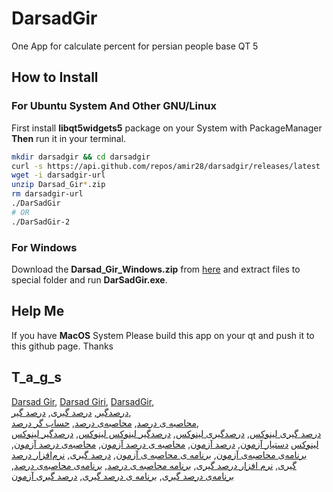 # DarsadGir
One App for calculate percent for persian people base QT 5
## How to Install
### For Ubuntu System And Other GNU/Linux
First install **libqt5widgets5** package on your System with PackageManager  
**Then** run it in your terminal.
```sh
mkdir darsadgir && cd darsadgir
curl -s https://api.github.com/repos/amir28/darsadgir/releases/latest | grep browser_download_url | cut -d '"' -f 4 | grep Linux > darsadgir-url
wget -i darsadgir-url
unzip Darsad_Gir*.zip
rm darsadgir-url
./DarSadGir
# OR
./DarSadGir-2
```
### For Windows
Download the **Darsad_Gir_Windows.zip** from
[here](https://github.com/amir28/darsadgir/releases/latest) 
and extract files to special folder and run **DarSadGir.exe**.
## Help Me
If you have **MacOS** System Please build this app on your qt and push it to this github page. Thanks

## T_a_g_s
[Darsad Gir](https://github.com/amir28/darsadgir),
[Darsad Giri](https://github.com/amir28/darsadgir),
[DarsadGir](https://github.com/amir28/darsadgir),  
[درصدگیر](https://github.com/amir28/darsadgir),
[درصد گیری](https://github.com/amir28/darsadgir),
[درصد گیر](https://github.com/amir28/darsadgir),  
[محاصبه ی درصد](https://github.com/amir28/darsadgir),
[محاصبه‌ی درصد](https://github.com/amir28/darsadgir),
[حساب گر درصد](https://github.com/amir28/darsadgir),  
[درصد گیری لینوکس](https://github.com/amir28/darsadgir),
[درصدگیری لینوکس](https://github.com/amir28/darsadgir),
[درصدگیر لینوکس لینوکس](https://github.com/amir28/darsadgir),
[درصدگیر لینوکس لینوکس](https://github.com/amir28/darsadgir)
[دستیار آزمون](https://github.com/amir28/darsadgir),
[درصد آزمون](https://github.com/amir28/darsadgir),
[محاصبه ی درصد آزمون](https://github.com/amir28/darsadgir),
[محاصبه‌ی درصد آزمون](https://github.com/amir28/darsadgir),
[برنامه‌ی محاصبه‌ی آزمون](https://github.com/amir28/darsadgir),
[برنامه ی محاصبه ی آزمون](https://github.com/amir28/darsadgir),
[درصد گیری](https://github.com/amir28/darsadgir),
[نرم‌افزار درصد گیری](https://github.com/amir28/darsadgir),
[نرم افزار درصد گیری](https://github.com/amir28/darsadgir),
[برنامه محاصبه ی درصد](https://github.com/amir28/darsadgir),
[برنامه‌ی محاصبه‌ی درصد](https://github.com/amir28/darsadgir),
[برنامه‌ی درصد گیری](https://github.com/amir28/darsadgir),
[برنامه ی درصد گیری](https://github.com/amir28/darsadgir),
[درصد گیری آزمون](https://github.com/amir28/darsadgir)
